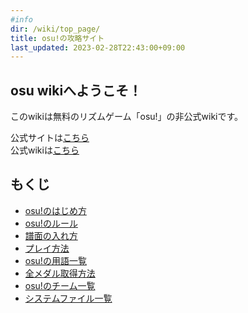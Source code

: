 ```yaml
---
#info
dir: /wiki/top_page/
title: osu!の攻略サイト
last_updated: 2023-02-28T22:43:00+09:00
---
```


## osu wikiへようこそ！
このwikiは無料のリズムゲーム「osu!」の非公式wikiです。

公式サイトは[こちら](https://osu.ppy.sh/)\
公式wikiは[こちら](https://osu.ppy.sh/wiki/ja/Main_Page/)

## もくじ
- [osu!のはじめ方](/wiki/how_to/start_osu/)
- [osu!のルール](/wiki/rules/)
- [譜面の入れ方](/wiki/how_to/import_beatmap/)
- [プレイ方法](/wiki/how_to/play_gamemodes/)
- [osu!の用語一覧](/wiki/terms/)
- [全メダル取得方法](/wiki/how_to/get_medals/)
- [osu!のチーム一覧](/wiki/teams/)
- [システムファイル一覧](/wiki/system_files/)
